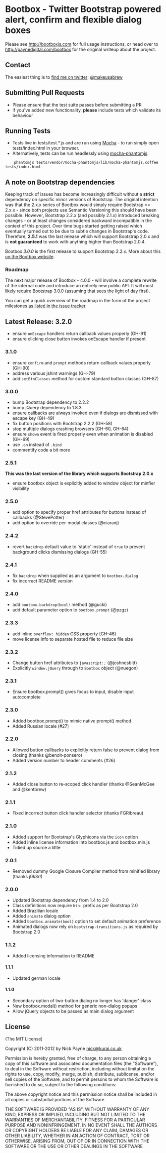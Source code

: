 # Bootbox - Twitter Bootstrap powered alert, confirm and flexible dialog boxes

Please see http://bootboxjs.com for full usage instructions, or head over to http://paynedigital.com/bootbox for
the original writeup about the project.

## Contact

The easiest thing is to [find me on twitter](http://twitter.com/makeusabrew): [@makeusabrew](http://twitter.com/makeusabrew)

## Submitting Pull Requests

* Please ensure that the test suite passes before submitting a PR
* If you've added new functionality, **please** include tests which validate its behaviour

## Running Tests

* Tests live in tests/test.\*.js and are run using [Mocha](http://visionmedia.github.com/mocha/) - to run simply open tests/index.html in your browser.
* Alternatively, tests can be run headlessly using [mocha-phantomjs](http://metaskills.net/mocha-phantomjs/):
```
    phantomjs tests/vendor/mocha-phantomjs/lib/mocha-phantomjs.coffee tests/index.html
```

## A note on Bootstrap dependencies

Keeping track of issues has become increasingly difficult without a **strict**
dependency on specific minor versions of Bootstrap. The original intention was
that the 2.x.x series of Bootbox would simply require Bootstrap >= 2.x.x - since
both projects use Semantic Versioning this should have been possible. However,
Bootstrap 2.2.x (and possibly 2.1.x) introduced breaking changes - or at least
changes considered backward incompatible in the context of this project. Over
time bugs started getting raised which eventually turned out to be due to subtle
changes in Bootstrap's code. Therefore, **2.5.1** was the last release which will
support Bootstrap 2.0.x and is **not guaranteed** to work with anything higher than
Bootstrap 2.0.4.

Bootbox *3.0.0* is the first release to support Bootstrap 2.2.x. More about this [on the Bootbox website](http://bootboxjs.com/#dependencies).

### Roadmap

The next major release of Bootbox - 4.0.0 - will involve a complete rewrite of the
internal code and introduce an entirely new public API. It will most likely require
Bootstrap 3.0.0 (assuming that sees the light of day first).

You can get a quick overview of the roadmap in the form of the project milestones
[as listed in the issue tracker](https://github.com/makeusabrew/bootbox/issues/milestones?direction=asc&sort=due_date).

## Latest Release: 3.2.0

* ensure ```onEscape``` handlers return callback values properly (GH-91)
* ensure clicking close button invokes onEscape handler if present

### 3.1.0

* ensure ```confirm``` and ```prompt``` methods return callback values properly (GH-90)
* address various jshint warnings (GH-79)
* add ```setBtnClasses``` method for custom standard button classes (GH-87)

### 3.0.0

* bump Bootstrap dependency to 2.2.2
* bump jQuery dependency to 1.8.3
* ensure callbacks are always invoked even if dialogs are dismissed with escape key (GH-49)
* fix button positions with Bootstrap 2.2.2 (GH-58)
* stop multiple dialogs crashing browsers (GH-60, GH-64)
* ensure ```shown``` event is fired properly even when animation is disabled (GH-69)
* use ```.on``` instead of ```.bind```
* commentify code a bit more

### 2.5.1

**This was the last version of the library which supports Bootstrap 2.0.x**

* ensure bootbox object is explicitly added to window object for minfier visibility

### 2.5.0

* add option to specify proper href attributes for buttons instead of callbacks (@StevePotter)
* add option to override per-modal classes (@ciaranj)

### 2.4.2

* revert ```backdrop``` default value to 'static' instead of ```true``` to prevent background clicks dismissing dialogs (GH-55)

### 2.4.1

* fix ```backdrop``` when supplied as an argument to ```bootbox.dialog```
* fix incorrect README version

### 2.4.0

* add ```bootbox.backdrop(bool)``` method (@gucki)
* add default parameter option to ```bootbox.prompt``` (@pzgz)

### 2.3.3

* add inline ```overflow: hidden``` CSS property (GH-46)
* move license info to separate hosted file to reduce file size

### 2.3.2

* Change button href attributes to ```javascript:;``` (@joshnesbitt)
* Explicitly ```window.jQuery``` through to ```Bootbox``` object (@nuegon)


### 2.3.1

* Ensure bootbox.prompt() gives focus to input, disable input autocomplete

### 2.3.0

* Added bootbox.prompt() to mimic native prompt() method
* Added Russian locale (#27)

### 2.2.0

* Allowed button callbacks to explicitly return false to prevent dialog from closing (thanks @benoit-ponsero)
* Added version number to header comments (#26)

### 2.1.2

* Added close button to re-scoped click handler (thanks @SeanMcGee and @kentbrew)

### 2.1.1

* Fixed incorrect button click handler selector (thanks FGRibreau)

### 2.1.0

* Added support for Bootstrap's Glyphicons via the ```icon``` option
* Added inline license information into bootbox.js and bootbox.min.js
* Tidied up source a little

### 2.0.1

* Removed dummy Google Closure Compiler method from minified library (thanks j0k3r!)

### 2.0.0

* Updated Bootstrap dependency from 1.4 to 2.0
* Class definitions now require ```btn-``` prefix as per Bootstrap 2.0
* Added Brazilian locale
* Added ```animate``` dialog option
* Added ```bootbox.animate(bool)``` option to set default animation preference
* Animated dialogs now rely on ```bootstrap-transitions.js``` as required by Bootstrap 2.0

### 1.1.2

* Added licensing information to README

#### 1.1.1
* Updated german locale

#### 1.1.0
* Secondary option of two-button dialog no longer has 'danger' class
* New bootbox.modal() method for generic non-dialog popups
* Allow jQuery objects to be passed as main dialog argument

## License

(The MIT License)

Copyright (C) 2011-2012 by Nick Payne <nick@kurai.co.uk> 

Permission is hereby granted, free of charge, to any person obtaining a copy
of this software and associated documentation files (the "Software"), to deal
in the Software without restriction, including without limitation the rights
to use, copy, modify, merge, publish, distribute, sublicense, and/or sell
copies of the Software, and to permit persons to whom the Software is
furnished to do so, subject to the following conditions:

The above copyright notice and this permission notice shall be included in
all copies or substantial portions of the Software.

THE SOFTWARE IS PROVIDED "AS IS", WITHOUT WARRANTY OF ANY KIND, EXPRESS OR
IMPLIED, INCLUDING BUT NOT LIMITED TO THE WARRANTIES OF MERCHANTABILITY,
FITNESS FOR A PARTICULAR PURPOSE AND NONINFRINGEMENT. IN NO EVENT SHALL THE
AUTHORS OR COPYRIGHT HOLDERS BE LIABLE FOR ANY CLAIM, DAMAGES OR OTHER
LIABILITY, WHETHER IN AN ACTION OF CONTRACT, TORT OR OTHERWISE, ARISING FROM,
OUT OF OR IN CONNECTION WITH THE SOFTWARE OR THE USE OR OTHER DEALINGS IN
THE SOFTWARE
